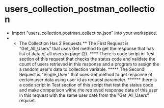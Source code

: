 # users_collection_postman_collection

* Import "users_collection.postman_collection.json" into your workspace.
* * The Collection Has 2 Requests
** The First Request is "Get_All_Users" that uses Get method to get the response that has list of data of all users in page (2).
**** There is code script in Test section of this request that checks the status code and validate the count of users retrieved in this response and a program to assign the a random user's data to collection variable.
***** The Second Request is "Single_User" that uses Get method to get response of certain user data using user id as request parameter.
****** there is a code script in Test section of this script that test the status code and make comparison withe rhe retrieved response data of this user in this request with the same user date from the "Get_All_Users" requset.
